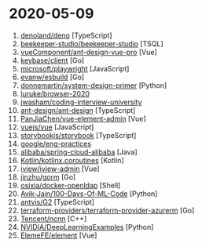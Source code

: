 # 2020-05-09

1. [denoland/deno](https://github.com/denoland/deno "A secure JavaScript and TypeScript runtime") [TypeScript]
2. [beekeeper-studio/beekeeper-studio](https://github.com/beekeeper-studio/beekeeper-studio "Cross platform SQL editor and database management app for Windows, Linux, and Mac.") [TSQL]
3. [vueComponent/ant-design-vue-pro](https://github.com/vueComponent/ant-design-vue-pro "👨🏻‍💻👩🏻‍💻 Use Ant Design Vue like a Pro!") [Vue]
4. [keybase/client](https://github.com/keybase/client "Keybase Go Library, Client, Service, OS X, iOS, Android, Electron") [Go]
5. [microsoft/playwright](https://github.com/microsoft/playwright "Node library to automate Chromium, Firefox and WebKit with a single API") [JavaScript]
6. [evanw/esbuild](https://github.com/evanw/esbuild "An extremely fast JavaScript bundler and minifier") [Go]
7. [donnemartin/system-design-primer](https://github.com/donnemartin/system-design-primer "Learn how to design large-scale systems. Prep for the system design interview. Includes Anki flashcards.") [Python]
8. [luruke/browser-2020](https://github.com/luruke/browser-2020 "Things you can do with a browser in 2020 ☕️") 
9. [jwasham/coding-interview-university](https://github.com/jwasham/coding-interview-university "A complete computer science study plan to become a software engineer.") 
10. [ant-design/ant-design](https://github.com/ant-design/ant-design "🌈 A UI Design Language and React UI library") [TypeScript]
11. [PanJiaChen/vue-element-admin](https://github.com/PanJiaChen/vue-element-admin "🎉 A magical vue admin https://panjiachen.github.io/vue-element-admin") [Vue]
12. [vuejs/vue](https://github.com/vuejs/vue "🖖 Vue.js is a progressive, incrementally-adoptable JavaScript framework for building UI on the web.") [JavaScript]
13. [storybookjs/storybook](https://github.com/storybookjs/storybook "📓 UI component dev & test: React, Vue, Angular, React Native, Ember, Web Components & more!") [TypeScript]
14. [google/eng-practices](https://github.com/google/eng-practices "Google's Engineering Practices documentation") 
15. [alibaba/spring-cloud-alibaba](https://github.com/alibaba/spring-cloud-alibaba "Spring Cloud Alibaba provides a one-stop solution for application development for the distributed solutions of Alibaba middleware.") [Java]
16. [Kotlin/kotlinx.coroutines](https://github.com/Kotlin/kotlinx.coroutines "Library support for Kotlin coroutines") [Kotlin]
17. [iview/iview-admin](https://github.com/iview/iview-admin "Vue 2.0 admin management system template based on iView") [Vue]
18. [jinzhu/gorm](https://github.com/jinzhu/gorm "The fantastic ORM library for Golang, aims to be developer friendly (v2 is under development, PR based on master branch won't be accepted)") [Go]
19. [osixia/docker-openldap](https://github.com/osixia/docker-openldap "A docker image to run OpenLDAP 🐳") [Shell]
20. [Avik-Jain/100-Days-Of-ML-Code](https://github.com/Avik-Jain/100-Days-Of-ML-Code "100 Days of ML Coding") [Python]
21. [antvis/G2](https://github.com/antvis/G2 "📊 A highly interactive data-driven visualization grammar for statistical charts.") [TypeScript]
22. [terraform-providers/terraform-provider-azurerm](https://github.com/terraform-providers/terraform-provider-azurerm "Terraform provider for Azure Resource Manager") [Go]
23. [Tencent/ncnn](https://github.com/Tencent/ncnn "ncnn is a high-performance neural network inference framework optimized for the mobile platform") [C++]
24. [NVIDIA/DeepLearningExamples](https://github.com/NVIDIA/DeepLearningExamples "Deep Learning Examples") [Python]
25. [ElemeFE/element](https://github.com/ElemeFE/element "A Vue.js 2.0 UI Toolkit for Web") [Vue]
